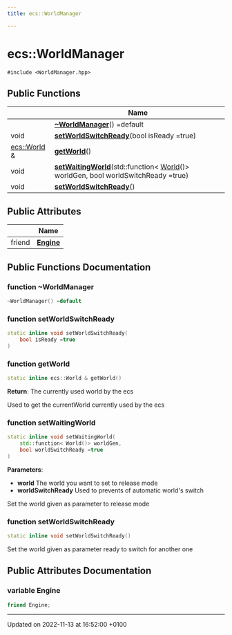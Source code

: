 ```yaml
---
title: ecs::WorldManager

---
```


# ecs::WorldManager






`#include <WorldManager.hpp>`

## Public Functions

|                | Name           |
| -------------- | -------------- |
| | **[~WorldManager](Classes/classecs_1_1_world_manager.md#function-~worldmanager)**() =default |
| void | **[setWorldSwitchReady](Classes/classecs_1_1_world_manager.md#function-setworldswitchready)**(bool isReady =true) |
| [ecs::World](Classes/classecs_1_1_world.md) & | **[getWorld](Classes/classecs_1_1_world_manager.md#function-getworld)**() |
| void | **[setWaitingWorld](Classes/classecs_1_1_world_manager.md#function-setwaitingworld)**(std::function< [World](Classes/classecs_1_1_world.md)()> worldGen, bool worldSwitchReady =true) |
| void | **[setWorldSwitchReady](Classes/classecs_1_1_world_manager.md#function-setworldswitchready)**() |

## Public Attributes

|                | Name           |
| -------------- | -------------- |
| friend | **[Engine](Classes/classecs_1_1_world_manager.md#variable-engine)**  |

## Public Functions Documentation

### function ~WorldManager

```cpp
~WorldManager() =default
```


### function setWorldSwitchReady

```cpp
static inline void setWorldSwitchReady(
    bool isReady =true
)
```


### function getWorld

```cpp
static inline ecs::World & getWorld()
```


**Return**: The currently used world by the ecs 

Used to get the currentWorld currently used by the ecs 


### function setWaitingWorld

```cpp
static inline void setWaitingWorld(
    std::function< World()> worldGen,
    bool worldSwitchReady =true
)
```


**Parameters**: 

  * **world** The world you want to set to release mode 
  * **worldSwitchReady** Used to prevents of automatic world's switch 


Set the world given as parameter to release mode 


### function setWorldSwitchReady

```cpp
static inline void setWorldSwitchReady()
```


Set the world given as parameter ready to switch for another one 


## Public Attributes Documentation

### variable Engine

```cpp
friend Engine;
```


-------------------------------

Updated on 2022-11-13 at 16:52:00 +0100